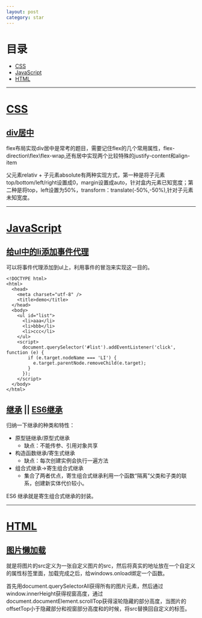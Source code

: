 ```yaml
---
layout: post
category: star
---
```


# 目录

- [CSS](#css)
- [JavaScript](#js)
- [HTML](#html)

---

# [CSS](#css)

## [div居中](https://juejin.cn/post/6844903821529841671)

flex布局实现div居中是常考的题目，需要记住flex的几个常用属性，flex-direction\flex\flex-wrap,还有居中实现两个比较特殊的justify-content和align-item

父元素relativ + 子元素absolute有两种实现方式，第一种是将子元素top/bottom/left/right设置成0，margin设置成auto，针对盒内元素已知宽度；第二种是将top，left设置为50%，transform：translate(-50%,-50%),针对子元素未知宽度。

---

# [JavaScript](#js)

## [给ul中的li添加事件代理](https://segmentfault.com/q/1010000009940125)

可以将事件代理添加到ul上，利用事件的冒泡来实现这一目的。

	<!DOCTYPE html>
	<html>
	  <head>
	    <meta charset="utf-8" />
	    <title>demo</title>
	  </head>
	  <body>
	    <ul id="list">
	      <li>aaa</li>
	      <li>bbb</li>
	      <li>ccc</li>
	    </ul>
	    <script>
	      document.querySelector('#list').addEventListener('click', function (e) {
	        if (e.target.nodeName === 'LI') {
	          e.target.parentNode.removeChild(e.target);
	        }
	      });
	    </script>
	  </body>
	</html>

## [继承](https://github.com/mqyqingfeng/Blog/issues/16) || [ES6继承](https://segmentfault.com/a/1190000014798678)

归纳一下继承的种类和特性：

- 原型链继承/原型式继承
	- 缺点：不能传参、引用对象共享
- 构造函数继承/寄生式继承
	- 缺点：每次创建实例会执行一遍方法
- 组合式继承->寄生组合式继承
	- 集合了两者优点，寄生组合式继承利用一个函数“隔离”父类和子类的联系，创建新实体代价较小。

ES6 继承就是寄生组合式继承的封装。

---

# [HTML](#html)

## [图片懒加载](https://blog.csdn.net/w1418899532/article/details/90515969)

就是将图片的src定义为一张自定义图片的src，然后将真实的地址放在一个自定义的属性标签里面，加载完成之后，给windows.onload绑定一个函数。

首先用document.querySelectorAll获得所有的图片元素，然后通过window.innerHeight获得视窗高度，通过document.documentElement.scrollTop获得滚轮隐藏的部分高度，当图片的offsetTop小于隐藏部分和视窗部分高度和的时候，将src替换回自定义的标签。









